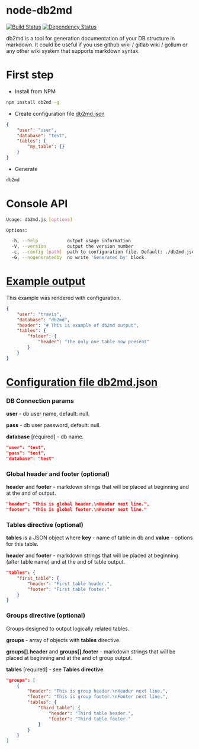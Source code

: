 node-db2md
============

[![Build Status](https://travis-ci.org/index0h/node-db2md.png?branch=master)](https://travis-ci.org/index0h/node-db2md) [![Dependency Status](https://gemnasium.com/index0h/node-db2md.png)](https://gemnasium.com/index0h/node-db2md)

db2md is a tool for generation documentation of your DB structure in markdown.
It could be useful if you use github wiki / gitlab wiki / gollum or any other wiki system that supports markdown syntax.

# First step

* Install from NPM

```sh
npm install db2md -g
```

* Create configuration file [db2md.json](https://github.com/index0h/node-db2md/blob/master/examples/minimalConfiguration.json)

```json
{
    "user": "user",
    "database": "test",
    "tables": {
        "my_table": {}
    }
}
```

* Generate

```sh
db2md
```

# Console API

```sh
Usage: db2md.js [options]

Options:

  -h, --help           output usage information
  -V, --version        output the version number
  -c, --config [path]  path to configuration file. Default: ./db2md.json
  -G, --nogeneratedby  no write 'Generated by' block
```

# [Example output](https://github.com/index0h/node-db2md/wiki/example-output)

This example was rendered with configuration.

```json
{
    "user": "travis",
    "database": "db2md",
    "header": "# This is example of db2md output",
    "tables": {
        "folder": {
            "header": "The only one table now present"
        }
    }
}
```


# [Configuration file db2md.json](https://github.com/index0h/node-db2md/blob/master/examples/largeConfiguration.json)

### DB Connection params

**user** - db user name, default: null.

**pass** - db user password, default: null.

**database** [required] - db name.

```json
"user": "test",
"pass": "test",
"database": "test"
```

### Global header and footer (optional)

**header** and **footer** - markdown strings that will be placed at beginning and at the and of output.

```json
"header": "This is global header.\nHeader next line.",
"footer": "This is global footer.\nFooter next line."
```

### Tables directive (optional)

**tables** is a JSON object where **key** - name of table in db and **value** - options for this table.

**header** and **footer** - markdown strings that will be placed at beginning (after table name) and at the and of table output.

```json
"tables": {
    "first_table": {
        "header": "First table header.",
        "footer": "First table footer."
    }
}
```

### Groups directive (optional)

Groups designed to output logically related tables.

**groups** - array of objects with **tables** directive.

**groups[].header** and **groups[].footer** - markdown strings that will be placed at beginning and at the and of group output.

**tables** [required] - see **Tables directive**.


```json
"groups": [
    {
        "header": "This is group header.\nHeader next line.",
        "footer": "This is group footer.\nFooter next line.",
        "tables": {
            "third_table": {
                "header": "Third table header.",
                "footer": "Third table footer."
            }
        }
    }
]
```
